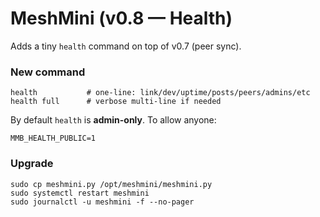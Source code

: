 # MeshMini (v0.8 — Health)

Adds a tiny `health` command on top of v0.7 (peer sync).

### New command
```
health           # one-line: link/dev/uptime/posts/peers/admins/etc
health full      # verbose multi-line if needed
```
By default `health` is **admin-only**. To allow anyone:
```
MMB_HEALTH_PUBLIC=1
```

### Upgrade
```
sudo cp meshmini.py /opt/meshmini/meshmini.py
sudo systemctl restart meshmini
sudo journalctl -u meshmini -f --no-pager
```
